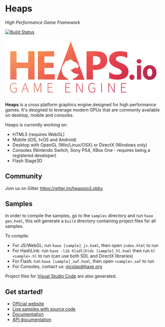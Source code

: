 # Heaps  
_High Performance Game Framework_

[![Build Status](https://travis-ci.org/HeapsIO/heaps.svg?branch=master)](https://travis-ci.org/HeapsIO/heaps)

[![Heaps.io logo](https://raw.githubusercontent.com/HeapsIO/heaps.io/master/assets/logo/logo-heaps-color.png)](http://heaps.io)

**Heaps** is a cross platform graphics engine designed for high performance games. It's designed to leverage modern GPUs that are commonly available on desktop, mobile and consoles.

Heaps is currently working on:
- HTML5 (requires WebGL)
- Mobile (iOS, tvOS and Android)
- Desktop with OpenGL (Win/Linux/OSX) or DirectX (Windows only)
- Consoles (Nintendo Switch, Sony PS4, XBox One - requires being a registered developer)
- Flash Stage3D


Community
---------

Join us on Gitter <https://gitter.im/heapsio/Lobby>

Samples
-------

In order to compile the samples, go to the `samples` directory and run `haxe gen.hxml`, this will generate a `build` directory containing project files for all samples.

To compile:
- For JS/WebGL: run `haxe [sample]_js.hxml`, then open `index.html` to run
- For HashLink: run `haxe -lib hlsdl|hldx [sample]_hl.hxml` then run `hl <sample>.hl` to run (can use both SDL and DirectX libraries)
- For Flash: run `haxe [sample]_swf.hxml`, then open `<sample>.swf` to run
- For Consoles, contact us: nicolas@haxe.org

Project files for [Visual Studio Code](https://code.visualstudio.com/) are also generated.

Get started!
---------
* [Official website](https://heaps.io)
* [Live samples with source code](https://heaps.io/samples/)
* [Documentation](https://heaps.io/documentation/getting-started/)
* [API documentation](https://heaps.io/api/)

